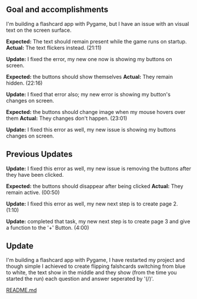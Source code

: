 ## Goal and accomplishments
I'm building a flashcard app with Pygame, but I have an issue with an visual text on the screen surface.  

**Expected:** The text should remain present while the game runs on startup.  
**Actual:** The text flickers instead. (21:11)

**Update:** I fixed the error, my new one now is showing my buttons on screen.

**Expected:** the buttons should show themselves
**Actual:** They remain hidden. (22:16)

**Update:** I fixed that error also; my new error is showing my button's changes on screen.

**Expected:** the buttons should change image when my mouse hovers over them
**Actual:** They changes don't happen. (23:01)

**Update:** I fixed this error as well, my new issue is showing my buttons changes on screen.



## Previous Updates 
 

**Update:** I fixed this error as well, my new issue is removing the buttons after they have been clicked.

**Expected:** the buttons should disappear after being clicked
**Actual:** They remain active. (00:50)

**Update:** I fixed this error as well, my new next step is to create page 2. (1:10)


**Update:** completed that task, my new next step is to create page 3 and give a function to the '+' Button. (4:00)


## Update 
I'm building a flashcard app with Pygame, I have restarted my project and though simple I achieved to create flipping falshcards switching from blue to white, the text show in the middle and they show (from the time you started the run) each question and answer seperated by '(/)'.

[README.md](https://github.com/user-attachments/files/22057942/README.md)
